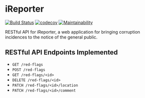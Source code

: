 iReporter 
==========
[![Build Status](https://travis-ci.com/Omulosi/iReporter.svg?branch=bg-fix-db-model-162365733)](https://travis-ci.com/Omulosi/iReporter)
[![codecov](https://codecov.io/gh/Omulosi/iReporter/branch/ch-add-coverage-badge-162365810/graph/badge.svg)](https://codecov.io/gh/Omulosi/iReporter)
[![Maintainability](https://api.codeclimate.com/v1/badges/a99a88d28ad37a79dbf6/maintainability)](https://codeclimate.com/github/codeclimate/codeclimate/maintainability)

RESTful API for iReporter, a web application for bringing corruption incidences to the notice of the general public.

## RESTful API Endpoints Implemented
* `GET /red-flags`
* `POST /red-flags`
* `GET /red-flags/<id>`
* `DELETE /red-flags/<id>`
* `PATCH /red-flags/<id>/location`
* `PATCH /red-flags/<id>/comment`